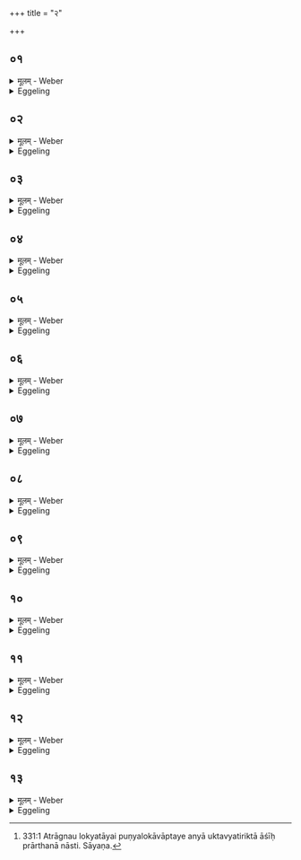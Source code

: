 +++
title = "२"

+++

##  ०१
<details><summary>मूलम् - Weber</summary>

त᳘दाहुः॥  
किं छ᳘न्दः का᳘ देव᳘ताग्नेः शि᳘र इ᳘ति गायत्री छ᳘न्दोऽग्नि᳘र्देव᳘ता शि᳘रः॥
</details>

<details><summary>Eggeling</summary>

1. As to this they say, 'What metre and what deity are the head of the fire-altar?' The metre Gāyatrī and the deity Agni are its head.
</details>

##  ०२
<details><summary>मूलम् - Weber</summary>

किं छ᳘न्दः॥  
का᳘ देव᳘ता ग्रीवा इ᳘त्युष्णिक्छ᳘न्दः सविता᳘ देव᳘ता ग्रीवाः᳟॥
</details>

<details><summary>Eggeling</summary>

2. 'What metre and what deity are its neck?' The metre Ushṇih and the deity Savitr̥ are its neck.
</details>

##  ०३
<details><summary>मूलम् - Weber</summary>

किं छ᳘न्दः॥  
का᳘ देवता᳘नूकमि᳘ति बृहती छ᳘न्दो बृ᳘हस्प᳘तिर्देवता᳘नूकम्॥
</details>

<details><summary>Eggeling</summary>

3. 'What metre and what deity are its spine?' The metre Br̥hatī and the deity Br̥haspati are its spine.
</details>

##  ०४
<details><summary>मूलम् - Weber</summary>

किं छ᳘न्दः॥  
का᳘ देव᳘ता पक्षावि᳘ति बृहद्रथन्तरे छ᳘न्दो द्या᳘वापृथिवी᳘ देव᳘ते पक्षौ᳟॥
</details>

<details><summary>Eggeling</summary>

4. 'What metre and what deity are its wings?' The metres Br̥hat and Rathantara and the deities Heaven and Earth are its wings.
</details>

##  ०५
<details><summary>मूलम् - Weber</summary>

किं छ᳘न्दः॥  
का᳘ देव᳘ता म᳘ध्यमि᳘ति त्रिष्टुप्छ᳘न्द इ᳘न्द्रो देव᳘ता म᳘ध्यम्॥
</details>

<details><summary>Eggeling</summary>

5. 'What metre and what deity are its waist?' The metre Trishṭubh and the deity Indra are its waist.
</details>

##  ०६
<details><summary>मूलम् - Weber</summary>

किं छ᳘न्दः॥  
का᳘ देव᳘ता श्रो᳘णी इ᳘ति ज᳘गती छ᳘न्द आदित्यो᳘ देव᳘ता श्रो᳘ णी॥
</details>

<details><summary>Eggeling</summary>

6. 'What metre and what deity are its hips?' The metre Jagatī and the deity Āditya (the sun) are its hips.
</details>

##  ०७
<details><summary>मूलम् - Weber</summary>

किं छ᳘न्दः॥  
का᳘ देव᳘ता य᳘स्मादिद᳘म् प्राणाद्रे᳘तः सिच्य᳘त इत्य᳘तिछन्दाश्छ᳘न्दः प्रजा᳘पतिर्देव᳘ता॥
</details>

<details><summary>Eggeling</summary>

7. 'What metre and what deity are the vital air whence the seed flows?' The metre Atichandas and the deity Prajāpati.
</details>

##  ०८
<details><summary>मूलम् - Weber</summary>

किं छ᳘न्दः॥  
का᳘ देव᳘ताॗ योऽयम᳘वाङ् प्राण इ᳘ति यज्ञायज्ञि᳘यं छ᳘न्दो वैश्वानरो᳘ देव᳘ता॥
</details>

<details><summary>Eggeling</summary>

8. 'What metre and what deity are that downward vital air?' The metre Yajñāyajñiya and the deity Vaiśvānara.
</details>

##  ०९
<details><summary>मूलम् - Weber</summary>

किं छ᳘न्दः॥  
का᳘ देव᳘तोरू इ᳘त्यनुष्टुप्छ᳘न्दो वि᳘श्वे देवा᳘ देव᳘तोरू᳟॥
</details>

<details><summary>Eggeling</summary>

9. 'What metre and what deity are the thighs?' The metre Anushṭubh and that deity, the Viśvedevāḥ, are the thighs.
</details>

##  १०
<details><summary>मूलम् - Weber</summary>

किं छ᳘न्दः॥  
का᳘ देव᳘ताष्ठीव᳘न्तावि᳘ति पङ्क्तिश्छ᳘न्दो मरु᳘तो देव᳘ताष्ठीव᳘न्तौ॥
</details>

<details><summary>Eggeling</summary>

10. 'What metre and what deity are the knees?' The metre Paṅkti and that deity, the Maruts, are the knees.
</details>

##  ११
<details><summary>मूलम् - Weber</summary>

किं छ᳘न्दः॥  
का᳘ देव᳘ता प्रतिष्ठे इ᳘ति द्वि᳘पदा छ᳘न्दो वि᳘ष्णुर्देव᳘ता प्रतिष्ठे᳟॥
</details>

<details><summary>Eggeling</summary>

11. 'What metre and what deity are the feet?' The metre Dvipadā and the deity Vishṇu are the feet.
</details>

##  १२
<details><summary>मूलम् - Weber</summary>

किं छ᳘न्दः॥  
का᳘ देव᳘ता प्राणा इ᳘ति वि᳘छन्दाश्छ᳘न्दो वायु᳘र्देव᳘ता प्राणाः᳟॥
</details>

<details><summary>Eggeling</summary>

12. 'What metre and what deity are the vital airs?' The metre Vichandas and the deity Vāyu (the wind) are the vital airs.
</details>

##  १३
<details><summary>मूलम् - Weber</summary>

किं छ᳘न्दः॥  
का᳘ देव᳘तोनातिरिक्तानी᳘तिॗ न्यूनाक्षरा छ᳘न्द आ᳘पो देव᳘तोनातिरिक्ता᳘निॗ सैॗषात्मविॗद्यैॗवैतन्म᳘यो हैॗवैता᳘ देव᳘ता एत᳘मात्मा᳘नमभिस᳘म्भवति न हा᳘त्रान्या᳘ लोक्य᳘ताया आशी᳘रस्ति॥
</details>
<details><summary>Eggeling</summary>

13. 'What metre and what deity are the defective and redundant parts?' The metre (of the verse) wanting a syllable (or syllables) and that deity, the waters, are the defective and redundant parts. This, then, is the knowledge of the body (of the altar), and suchlike is the deity that enters into this body; and, indeed, there is in this (sacrificial performance) no other prayer for the obtainment of heavenly bliss [^egg_633]

[^egg_633]: 331:1 Atrāgnau lokyatāyai puṇyalokāvāptaye anyā uktavyatiriktā āśīḥ prārthanā nāsti. Sāyaṇa.
</details>

